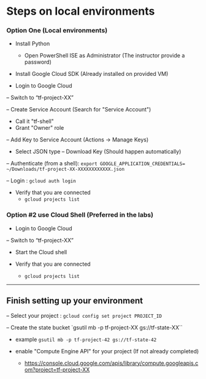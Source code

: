# Steps on local environments

### Option One (Local environments)

- Install Python
  - Open PowerShell ISE as Administrator (The instructor provide a password)

- Install Google Cloud SDK (Already installed on provided VM)

- Login to Google Cloud

–	Switch to “tf-project-XX”

–	Create Service Account (Search for "Service Account")
  - Call it "tf-shell"
  - Grant "Owner" role

–	Add Key to Service Account (Actions -> Manage Keys)
  - Select JSON type
  –	Download Key (Should happen automatically)

–	Authenticate (from a shell): `export GOOGLE_APPLICATION_CREDENTIALS= ~/Downloads/tf-project-XX-XXXXXXXXXXXX.json`

–	Login : `gcloud auth login`

- Verify that you are connected
  - `gcloud projects list`


### Option #2 use Cloud Shell (Preferred in the labs)

- Login to Google Cloud

–	Switch to “tf-project-XX”

- Start the Cloud shell

- Verify that you are connected
  - `gcloud projects list`

---

## Finish setting up your environment

–	Select your project : `gcloud config set project PROJECT_ID`

–	Create the state bucket `gsutil mb -p tf-project-XX gs://tf-state-XX``
  - example `gsutil mb -p tf-project-42 gs://tf-state-42`

- enable "Compute Engine API" for your project (If not already completed)
  - https://console.cloud.google.com/apis/library/compute.googleapis.com?project=tf-project-XX
